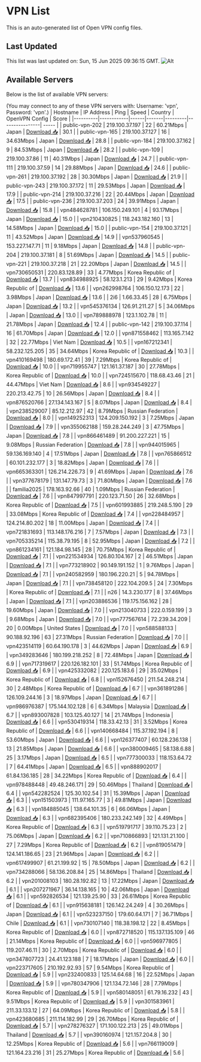 # VPN List

This is an auto-generated list of Open VPN config files.

## Last Updated

This list was last updated on: Sun, 15 Jun 2025 09:36:15 GMT.
![Alt](https://repobeats.axiom.co/api/embed/186b98318ef1479477931607c1ad7d823f12451f.svg "Repobeats analytics image")

## Available Servers

Below is the list of available VPN servers:

(You may connect to any of these VPN servers with: Username: 'vpn', Password: 'vpn'.)
| Hostname | IP Address | Ping | Speed | Country | OpenVPN Config | Score |
|----------|------------|------|-------|---------|----------------| ----- |
| public-vpn-202 | 219.100.37.197 | 22 | 60.21Mbps | Japan | [Download 📥](./configs/server_0_JP.ovpn) | 30.1 |
| public-vpn-165 | 219.100.37.127 | 16 | 34.63Mbps | Japan | [Download 📥](./configs/server_1_JP.ovpn) | 28.8 |
| public-vpn-184 | 219.100.37.162 | 9 | 84.53Mbps | Japan | [Download 📥](./configs/server_2_JP.ovpn) | 28.2 |
| public-vpn-109 | 219.100.37.86 | 11 | 40.31Mbps | Japan | [Download 📥](./configs/server_3_JP.ovpn) | 24.7 |
| public-vpn-111 | 219.100.37.59 | 14 | 29.88Mbps | Japan | [Download 📥](./configs/server_4_JP.ovpn) | 24.6 |
| public-vpn-261 | 219.100.37.192 | 28 | 30.30Mbps | Japan | [Download 📥](./configs/server_5_JP.ovpn) | 21.9 |
| public-vpn-243 | 219.100.37.172 | 11 | 29.53Mbps | Japan | [Download 📥](./configs/server_6_JP.ovpn) | 17.9 |
| public-vpn-214 | 219.100.37.216 | 22 | 20.44Mbps | Japan | [Download 📥](./configs/server_7_JP.ovpn) | 17.5 |
| public-vpn-236 | 219.100.37.203 | 24 | 39.91Mbps | Japan | [Download 📥](./configs/server_8_JP.ovpn) | 15.8 |
| vpn484628781 | 106.150.249.101 | 4 | 93.17Mbps | Japan | [Download 📥](./configs/server_9_JP.ovpn) | 15.0 |
| vpn210430825 | 118.243.182.160 | 13 | 14.58Mbps | Japan | [Download 📥](./configs/server_10_JP.ovpn) | 15.0 |
| public-vpn-154 | 219.100.37.121 | 11 | 43.52Mbps | Japan | [Download 📥](./configs/server_11_JP.ovpn) | 14.9 |
| vpn537960545 | 153.227.147.71 | 11 | 9.18Mbps | Japan | [Download 📥](./configs/server_12_JP.ovpn) | 14.8 |
| public-vpn-204 | 219.100.37.181 | 8 | 51.69Mbps | Japan | [Download 📥](./configs/server_13_JP.ovpn) | 14.5 |
| public-vpn-221 | 219.100.37.218 | 21 | 22.20Mbps | Japan | [Download 📥](./configs/server_14_JP.ovpn) | 14.5 |
| vpn730650531 | 220.83.128.89 | 33 | 4.77Mbps | Korea Republic of | [Download 📥](./configs/server_15_KR.ovpn) | 13.7 |
| vpn834988925 | 58.123.1.213 | 29 | 9.42Mbps | Korea Republic of | [Download 📥](./configs/server_16_KR.ovpn) | 13.6 |
| vpn262998764 | 106.150.12.173 | 22 | 3.98Mbps | Japan | [Download 📥](./configs/server_17_JP.ovpn) | 13.6 |
| 2i6 | 1.66.33.45 | 28 | 6.75Mbps | Japan | [Download 📥](./configs/server_18_JP.ovpn) | 13.2 |
| vpn545376134 | 126.91.211.27 | 5 | 34.06Mbps | Japan | [Download 📥](./configs/server_19_JP.ovpn) | 13.0 |
| vpn789888978 | 123.1.102.78 | 11 | 21.78Mbps | Japan | [Download 📥](./configs/server_20_JP.ovpn) | 12.4 |
| public-vpn-142 | 219.100.37.114 | 16 | 61.70Mbps | Japan | [Download 📥](./configs/server_21_JP.ovpn) | 12.0 |
| vpn871558462 | 113.165.7.142 | 32 | 22.77Mbps | Viet Nam | [Download 📥](./configs/server_22_VN.ovpn) | 10.5 |
| vpn167212341 | 58.232.125.205 | 35 | 34.64Mbps | Korea Republic of | [Download 📥](./configs/server_23_KR.ovpn) | 10.3 |
| vpn410169498 | 180.69.172.41 | 39 | 7.29Mbps | Korea Republic of | [Download 📥](./configs/server_24_KR.ovpn) | 10.0 |
| vpn719955747 | 121.161.37.187 | 30 | 27.78Mbps | Korea Republic of | [Download 📥](./configs/server_25_KR.ovpn) | 10.0 |
| vpn724515670 | 118.68.43.46 | 21 | 44.47Mbps | Viet Nam | [Download 📥](./configs/server_26_VN.ovpn) | 8.6 |
| vpn934549227 | 220.213.42.75 | 10 | 26.56Mbps | Japan | [Download 📥](./configs/server_27_JP.ovpn) | 8.4 |
| vpn876520766 | 27.134.143.167 | 5 | 8.07Mbps | Japan | [Download 📥](./configs/server_28_JP.ovpn) | 8.4 |
| vpn238529007 | 85.12.212.97 | 42 | 8.79Mbps | Russian Federation | [Download 📥](./configs/server_29_RU.ovpn) | 8.0 |
| vpn149252313 | 124.209.150.192 | 3 | 7.25Mbps | Japan | [Download 📥](./configs/server_30_JP.ovpn) | 7.9 |
| vpn355062188 | 159.28.244.249 | 3 | 47.75Mbps | Japan | [Download 📥](./configs/server_31_JP.ovpn) | 7.8 |
| vpn866461489 | 91.200.227.221 | 15 | 9.08Mbps | Russian Federation | [Download 📥](./configs/server_32_RU.ovpn) | 7.8 |
| vpn944015965 | 59.136.169.140 | 4 | 17.51Mbps | Japan | [Download 📥](./configs/server_33_JP.ovpn) | 7.8 |
| vpn765866512 | 60.101.232.177 | 3 | 18.82Mbps | Japan | [Download 📥](./configs/server_34_JP.ovpn) | 7.6 |
| vpn665363301 | 126.214.226.73 | 9 | 41.69Mbps | Japan | [Download 📥](./configs/server_35_JP.ovpn) | 7.6 |
| vpn377678179 | 131.147.79.73 | 3 | 71.80Mbps | Japan | [Download 📥](./configs/server_36_JP.ovpn) | 7.6 |
| familia2025 | 178.163.92.66 | 40 | 1.09Mbps | Russian Federation | [Download 📥](./configs/server_37_RU.ovpn) | 7.6 |
| vpn847997791 | 220.123.71.50 | 26 | 32.68Mbps | Korea Republic of | [Download 📥](./configs/server_38_KR.ovpn) | 7.5 |
| vpn601993885 | 219.248.5.190 | 29 | 33.08Mbps | Korea Republic of | [Download 📥](./configs/server_39_KR.ovpn) | 7.4 |
| vpn228484957 | 124.214.80.202 | 18 | 11.00Mbps | Japan | [Download 📥](./configs/server_40_JP.ovpn) | 7.4 |
| vpn721831693 | 113.148.176.216 | 7 | 7.57Mbps | Japan | [Download 📥](./configs/server_41_JP.ovpn) | 7.3 |
| vpn705335214 | 115.38.79.195 | 8 | 52.95Mbps | Japan | [Download 📥](./configs/server_42_JP.ovpn) | 7.2 |
| vpn861234161 | 121.184.98.145 | 28 | 70.75Mbps | Korea Republic of | [Download 📥](./configs/server_43_KR.ovpn) | 7.1 |
| vpn221534934 | 126.80.104.167 | 2 | 46.51Mbps | Japan | [Download 📥](./configs/server_44_JP.ovpn) | 7.1 |
| vpn773218902 | 90.149.191.152 | 1 | 9.76Mbps | Japan | [Download 📥](./configs/server_45_JP.ovpn) | 7.1 |
| vpn240582959 | 180.196.220.21 | 5 | 94.78Mbps | Japan | [Download 📥](./configs/server_46_JP.ovpn) | 7.1 |
| vpn738458120 | 222.104.209.5 | 24 | 7.30Mbps | Korea Republic of | [Download 📥](./configs/server_47_KR.ovpn) | 7.1 |
| n26 | 14.3.230.177 | 8 | 37.46Mbps | Japan | [Download 📥](./configs/server_48_JP.ovpn) | 7.1 |
| vpn203886536 | 119.175.156.162 | 28 | 19.60Mbps | Japan | [Download 📥](./configs/server_49_JP.ovpn) | 7.0 |
| vpn213040733 | 222.0.159.199 | 3 | 9.68Mbps | Japan | [Download 📥](./configs/server_50_JP.ovpn) | 7.0 |
| vpn777567614 | 72.239.34.209 | 20 | 0.00Mbps | United States | [Download 📥](./configs/server_51_US.ovpn) | 7.0 |
| vpn588588133 | 90.188.92.196 | 63 | 27.31Mbps | Russian Federation | [Download 📥](./configs/server_52_RU.ovpn) | 7.0 |
| vpn423514119 | 60.64.190.178 | 3 | 44.62Mbps | Japan | [Download 📥](./configs/server_53_JP.ovpn) | 6.9 |
| vpn349283646 | 180.199.218.252 | 8 | 72.48Mbps | Japan | [Download 📥](./configs/server_54_JP.ovpn) | 6.9 |
| vpn717319617 | 220.126.182.101 | 33 | 51.74Mbps | Korea Republic of | [Download 📥](./configs/server_55_KR.ovpn) | 6.9 |
| vpn425332082 | 220.125.183.6 | 29 | 35.02Mbps | Korea Republic of | [Download 📥](./configs/server_56_KR.ovpn) | 6.8 |
| vpn152676450 | 211.54.248.214 | 30 | 2.48Mbps | Korea Republic of | [Download 📥](./configs/server_57_KR.ovpn) | 6.7 |
| vpn361891286 | 126.109.244.16 | 3 | 18.97Mbps | Japan | [Download 📥](./configs/server_58_JP.ovpn) | 6.7 |
| vpn986976387 | 175.144.102.128 | 6 | 6.34Mbps | Malaysia | [Download 📥](./configs/server_59_MY.ovpn) | 6.7 |
| vpn893007828 | 103.125.40.127 | 14 | 21.74Mbps | Indonesia | [Download 📥](./configs/server_60_ID.ovpn) | 6.6 |
| vpn530419314 | 118.33.42.13 | 31 | 3.52Mbps | Korea Republic of | [Download 📥](./configs/server_61_KR.ovpn) | 6.6 |
| vpn140668484 | 115.37.192.194 | 8 | 53.60Mbps | Japan | [Download 📥](./configs/server_62_JP.ovpn) | 6.6 |
| vpn126377407 | 60.128.236.138 | 13 | 21.85Mbps | Japan | [Download 📥](./configs/server_63_JP.ovpn) | 6.6 |
| vpn380009465 | 58.138.6.88 | 25 | 3.17Mbps | Japan | [Download 📥](./configs/server_64_JP.ovpn) | 6.5 |
| vpn777300033 | 118.153.64.72 | 7 | 64.41Mbps | Japan | [Download 📥](./configs/server_65_JP.ovpn) | 6.5 |
| vpn888902017 | 61.84.136.185 | 28 | 34.22Mbps | Korea Republic of | [Download 📥](./configs/server_66_KR.ovpn) | 6.4 |
| vpn978488448 | 49.48.246.171 | 29 | 50.46Mbps | Thailand | [Download 📥](./configs/server_67_TH.ovpn) | 6.4 |
| vpn542282524 | 125.30.102.54 | 31 | 15.39Mbps | Japan | [Download 📥](./configs/server_68_JP.ovpn) | 6.3 |
| vpn151503973 | 111.97.165.77 | 3 | 49.81Mbps | Japan | [Download 📥](./configs/server_69_JP.ovpn) | 6.3 |
| vpn184885045 | 138.64.101.35 | 6 | 66.06Mbps | Japan | [Download 📥](./configs/server_70_JP.ovpn) | 6.3 |
| vpn682395406 | 180.233.242.149 | 32 | 4.49Mbps | Korea Republic of | [Download 📥](./configs/server_71_KR.ovpn) | 6.3 |
| vpn519791717 | 39.110.75.23 | 2 | 75.06Mbps | Japan | [Download 📥](./configs/server_72_JP.ovpn) | 6.2 |
| vpn710866893 | 121.131.21.100 | 27 | 7.29Mbps | Korea Republic of | [Download 📥](./configs/server_73_KR.ovpn) | 6.2 |
| vpn819051479 | 124.141.186.65 | 23 | 21.96Mbps | Japan | [Download 📥](./configs/server_74_JP.ovpn) | 6.2 |
| vpn617499907 | 61.21.199.92 | 15 | 78.50Mbps | Japan | [Download 📥](./configs/server_75_JP.ovpn) | 6.2 |
| vpn734288066 | 58.136.208.84 | 25 | 14.86Mbps | Thailand | [Download 📥](./configs/server_76_TH.ovpn) | 6.2 |
| vpn201008103 | 180.28.192.82 | 13 | 17.22Mbps | Japan | [Download 📥](./configs/server_77_JP.ovpn) | 6.1 |
| vpn207271967 | 36.14.138.165 | 10 | 42.06Mbps | Japan | [Download 📥](./configs/server_78_JP.ovpn) | 6.1 |
| vpn592826534 | 121.139.25.90 | 33 | 26.61Mbps | Korea Republic of | [Download 📥](./configs/server_79_KR.ovpn) | 6.1 |
| vpn915638181 | 126.142.24.249 | 4 | 30.26Mbps | Japan | [Download 📥](./configs/server_80_JP.ovpn) | 6.1 |
| vpn523237150 | 179.60.64.171 | 7 | 36.71Mbps | Chile | [Download 📥](./configs/server_81_CL.ovpn) | 6.1 |
| vpn730107140 | 118.38.198.12 | 22 | 8.45Mbps | Korea Republic of | [Download 📥](./configs/server_82_KR.ovpn) | 6.0 |
| vpn872718520 | 115.137.135.109 | 46 | 21.14Mbps | Korea Republic of | [Download 📥](./configs/server_83_KR.ovpn) | 6.0 |
| vpn596977805 | 119.207.46.11 | 30 | 2.70Mbps | Korea Republic of | [Download 📥](./configs/server_84_KR.ovpn) | 6.0 |
| vpn347807723 | 24.41.123.188 | 7 | 18.17Mbps | Japan | [Download 📥](./configs/server_85_JP.ovpn) | 6.0 |
| vpn223717605 | 210.192.92.93 | 57 | 9.54Mbps | Korea Republic of | [Download 📥](./configs/server_86_KR.ovpn) | 5.9 |
| vpn232400833 | 125.14.64.68 | 16 | 22.52Mbps | Japan | [Download 📥](./configs/server_87_JP.ovpn) | 5.9 |
| vpn780347906 | 121.134.72.146 | 28 | 7.79Mbps | Korea Republic of | [Download 📥](./configs/server_88_KR.ovpn) | 5.9 |
| vpn580148051 | 61.79.16.232 | 43 | 9.51Mbps | Korea Republic of | [Download 📥](./configs/server_89_KR.ovpn) | 5.9 |
| vpn301583961 | 211.33.133.12 | 27 | 64.09Mbps | Korea Republic of | [Download 📥](./configs/server_90_KR.ovpn) | 5.8 |
| vpn423680685 | 211.114.182.99 | 29 | 26.70Mbps | Korea Republic of | [Download 📥](./configs/server_91_KR.ovpn) | 5.7 |
| vpn278276327 | 171.100.122.213 | 25 | 49.01Mbps | Thailand | [Download 📥](./configs/server_92_TH.ovpn) | 5.7 |
| vpn390160974 | 121.157.204.8 | 30 | 12.25Mbps | Korea Republic of | [Download 📥](./configs/server_93_KR.ovpn) | 5.6 |
| vpn766119009 | 121.164.23.216 | 31 | 25.27Mbps | Korea Republic of | [Download 📥](./configs/server_94_KR.ovpn) | 5.6 |
